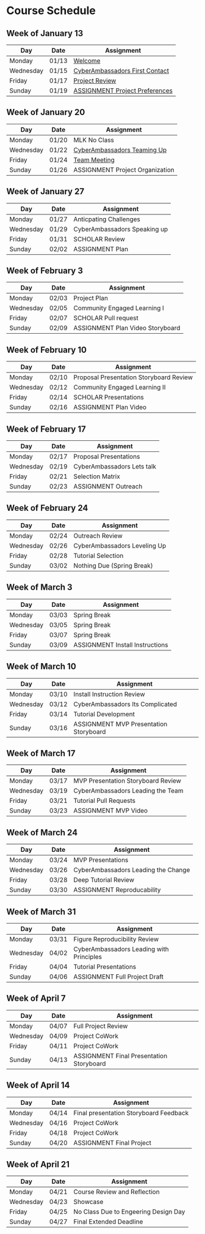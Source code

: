 # Course Schedule  


## Week of January 13

| Day | Date | Assignment |
|------|---------|------------|
| Monday | 01/13 |  [Welcome](0113-Welcome) |
| Wednesday | 01/15 |  [CyberAmbassadors First Contact](0115-CyberAmbassadors_First_Contact) |
| Friday | 01/17 |  [Project Review](0117-Project_Review) |
| Sunday | 01/19 |  [ASSIGNMENT Project Preferences](0119-ASSIGNMENT_Project_Preferences) |

## Week of January 20

| Day | Date | Assignment |
|------|---------|------------|
| Monday | 01/20 | MLK No Class |
| Wednesday | 01/22 |  [CyberAmbassadors Teaming Up](0122-CyberAmbassadors_Teaming_Up) |
| Friday | 01/24 |  [Team Meeting](0124-Team_Meeting) |
| Sunday | 01/26 | ASSIGNMENT Project Organization |

## Week of January 27

| Day | Date | Assignment |
|------|---------|------------|
| Monday | 01/27 | Anticpating Challenges |
| Wednesday | 01/29 | CyberAmbassadors Speaking up |
| Friday | 01/31 | SCHOLAR Review |
| Sunday | 02/02 | ASSIGNMENT Plan |

## Week of February 3

| Day | Date | Assignment |
|------|---------|------------|
| Monday | 02/03 | Project Plan |
| Wednesday | 02/05 | Community Engaged Learning I |
| Friday | 02/07 | SCHOLAR Pull request |
| Sunday | 02/09 | ASSIGNMENT Plan Video Storyboard |

## Week of February 10

| Day | Date | Assignment |
|------|---------|------------|
| Monday | 02/10 | Proposal Presentation Storyboard Review |
| Wednesday | 02/12 | Community Engaged Learning II |
| Friday | 02/14 | SCHOLAR Presentations |
| Sunday | 02/16 | ASSIGNMENT Plan Video |

## Week of February 17

| Day | Date | Assignment |
|------|---------|------------|
| Monday | 02/17 | Proposal Presentations |
| Wednesday | 02/19 | CyberAmbassadors Lets talk |
| Friday | 02/21 | Selection Matrix |
| Sunday | 02/23 | ASSIGNMENT Outreach |

## Week of February 24

| Day | Date | Assignment |
|------|---------|------------|
| Monday | 02/24 | Outreach Review |
| Wednesday | 02/26 | CyberAmbassadors Leveling Up |
| Friday | 02/28 | Tutorial Selection |
| Sunday | 03/02 | Nothing Due (Spring Break) |

## Week of March 3

| Day | Date | Assignment |
|------|---------|------------|
| Monday | 03/03 | Spring Break |
| Wednesday | 03/05 | Spring Break |
| Friday | 03/07 | Spring Break |
| Sunday | 03/09 | ASSIGNMENT Install Instructions |

## Week of March 10

| Day | Date | Assignment |
|------|---------|------------|
| Monday | 03/10 | Install Instruction Review |
| Wednesday | 03/12 | CyberAmbassadors Its Complicated |
| Friday | 03/14 | Tutorial Development |
| Sunday | 03/16 | ASSIGNMENT MVP Presentation Storyboard |

## Week of March 17

| Day | Date | Assignment |
|------|---------|------------|
| Monday | 03/17 | MVP Presentation Storyboard Review |
| Wednesday | 03/19 | CyberAmbassadors Leading the Team |
| Friday | 03/21 | Tutorial Pull Requests |
| Sunday | 03/23 | ASSIGNMENT MVP Video |

## Week of March 24

| Day | Date | Assignment |
|------|---------|------------|
| Monday | 03/24 | MVP Presentations |
| Wednesday | 03/26 | CyberAmbassadors Leading the Change |
| Friday | 03/28 | Deep Tutorial Review |
| Sunday | 03/30 | ASSIGNMENT Reproducability |

## Week of March 31

| Day | Date | Assignment |
|------|---------|------------|
| Monday | 03/31 | Figure Reproducibility Review |
| Wednesday | 04/02 | CyberAmbassadors Leading with Principles |
| Friday | 04/04 | Tutorial Presentations |
| Sunday | 04/06 | ASSIGNMENT Full Project Draft |

## Week of April 7

| Day | Date | Assignment |
|------|---------|------------|
| Monday | 04/07 | Full Project Review |
| Wednesday | 04/09 | Project CoWork |
| Friday | 04/11 | Project CoWork |
| Sunday | 04/13 | ASSIGNMENT Final Presentation Storyboard |

## Week of April 14

| Day | Date | Assignment |
|------|---------|------------|
| Monday | 04/14 | Final presentation Storyboard Feedback |
| Wednesday | 04/16 | Project CoWork |
| Friday | 04/18 | Project CoWork |
| Sunday | 04/20 | ASSIGNMENT Final Project |

## Week of April 21

| Day | Date | Assignment |
|------|---------|------------|
| Monday | 04/21 | Course Review and Reflection |
| Wednesday | 04/23 | Showcase |
| Friday | 04/25 | No Class Due to Engeering Design Day |
| Sunday | 04/27 | Final Extended Deadline |

